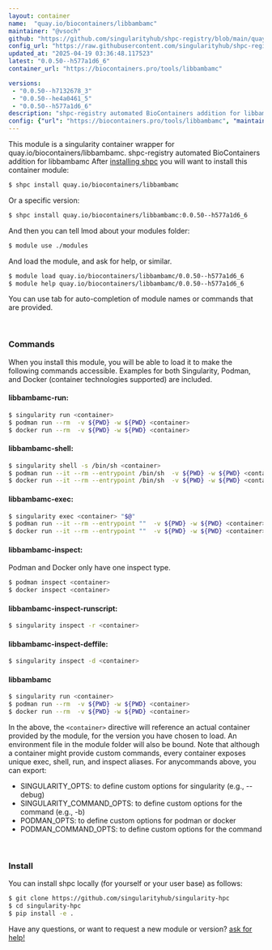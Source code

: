 ```yaml
---
layout: container
name:  "quay.io/biocontainers/libbambamc"
maintainer: "@vsoch"
github: "https://github.com/singularityhub/shpc-registry/blob/main/quay.io/biocontainers/libbambamc/container.yaml"
config_url: "https://raw.githubusercontent.com/singularityhub/shpc-registry/main/quay.io/biocontainers/libbambamc/container.yaml"
updated_at: "2025-04-19 03:36:48.117523"
latest: "0.0.50--h577a1d6_6"
container_url: "https://biocontainers.pro/tools/libbambamc"

versions:
 - "0.0.50--h7132678_3"
 - "0.0.50--he4a0461_5"
 - "0.0.50--h577a1d6_6"
description: "shpc-registry automated BioContainers addition for libbambamc"
config: {"url": "https://biocontainers.pro/tools/libbambamc", "maintainer": "@vsoch", "description": "shpc-registry automated BioContainers addition for libbambamc", "latest": {"0.0.50--h577a1d6_6": "sha256:9a8282d7d6e6b5a4e3c90346854144d3514188136436792a3635e175158ffe72"}, "tags": {"0.0.50--h7132678_3": "sha256:50404e5571b3e0e69017283966d2b1326673482a20298ad9c0c070ffa84782cb", "0.0.50--he4a0461_5": "sha256:0d701fd1caf0ade504ecffeedbb95932d45f7693ca4a77c794f253920a0d3add", "0.0.50--h577a1d6_6": "sha256:9a8282d7d6e6b5a4e3c90346854144d3514188136436792a3635e175158ffe72"}, "docker": "quay.io/biocontainers/libbambamc"}
---
```


This module is a singularity container wrapper for quay.io/biocontainers/libbambamc.
shpc-registry automated BioContainers addition for libbambamc
After [installing shpc](#install) you will want to install this container module:


```bash
$ shpc install quay.io/biocontainers/libbambamc
```

Or a specific version:

```bash
$ shpc install quay.io/biocontainers/libbambamc:0.0.50--h577a1d6_6
```

And then you can tell lmod about your modules folder:

```bash
$ module use ./modules
```

And load the module, and ask for help, or similar.

```bash
$ module load quay.io/biocontainers/libbambamc/0.0.50--h577a1d6_6
$ module help quay.io/biocontainers/libbambamc/0.0.50--h577a1d6_6
```

You can use tab for auto-completion of module names or commands that are provided.

<br>

### Commands

When you install this module, you will be able to load it to make the following commands accessible.
Examples for both Singularity, Podman, and Docker (container technologies supported) are included.

#### libbambamc-run:

```bash
$ singularity run <container>
$ podman run --rm  -v ${PWD} -w ${PWD} <container>
$ docker run --rm  -v ${PWD} -w ${PWD} <container>
```

#### libbambamc-shell:

```bash
$ singularity shell -s /bin/sh <container>
$ podman run --it --rm --entrypoint /bin/sh  -v ${PWD} -w ${PWD} <container>
$ docker run --it --rm --entrypoint /bin/sh  -v ${PWD} -w ${PWD} <container>
```

#### libbambamc-exec:

```bash
$ singularity exec <container> "$@"
$ podman run --it --rm --entrypoint ""  -v ${PWD} -w ${PWD} <container> "$@"
$ docker run --it --rm --entrypoint ""  -v ${PWD} -w ${PWD} <container> "$@"
```

#### libbambamc-inspect:

Podman and Docker only have one inspect type.

```bash
$ podman inspect <container>
$ docker inspect <container>
```

#### libbambamc-inspect-runscript:

```bash
$ singularity inspect -r <container>
```

#### libbambamc-inspect-deffile:

```bash
$ singularity inspect -d <container>
```



#### libbambamc

```bash
$ singularity run <container>
$ podman run --rm  -v ${PWD} -w ${PWD} <container>
$ docker run --rm  -v ${PWD} -w ${PWD} <container>
```


In the above, the `<container>` directive will reference an actual container provided
by the module, for the version you have chosen to load. An environment file in the
module folder will also be bound. Note that although a container
might provide custom commands, every container exposes unique exec, shell, run, and
inspect aliases. For anycommands above, you can export:

 - SINGULARITY_OPTS: to define custom options for singularity (e.g., --debug)
 - SINGULARITY_COMMAND_OPTS: to define custom options for the command (e.g., -b)
 - PODMAN_OPTS: to define custom options for podman or docker
 - PODMAN_COMMAND_OPTS: to define custom options for the command

<br>

### Install

You can install shpc locally (for yourself or your user base) as follows:

```bash
$ git clone https://github.com/singularityhub/singularity-hpc
$ cd singularity-hpc
$ pip install -e .
```

Have any questions, or want to request a new module or version? [ask for help!](https://github.com/singularityhub/singularity-hpc/issues)